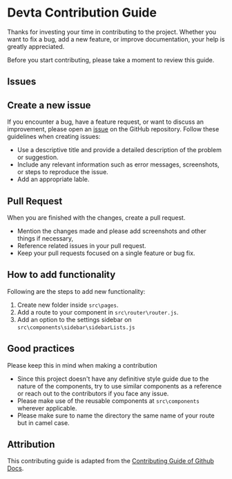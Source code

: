 # Devta Contribution Guide

Thanks for investing your time in contributing to the project. Whether you want to fix a bug, add a new feature, or improve documentation, your help is greatly appreciated.

Before you start contributing, please take a moment to review this guide.

## Issues

## Create a new issue

If you encounter a bug, have a feature request, or want to discuss an improvement, please open an [issue](https://github.com/techrail/devta/issues) on the GitHub repository. Follow these guidelines when creating issues:

- Use a descriptive title and provide a detailed description of the problem or suggestion.
- Include any relevant information such as error messages, screenshots, or steps to reproduce the issue.
- Add an appropriate lable.

## Pull Request

When you are finished with the changes, create a pull request.

- Mention the changes made and please add screenshots and other things if necessary,
- Reference related issues in your pull request.
- Keep your pull requests focused on a single feature or bug fix.

## How to add functionality

Following are the steps to add new functionality:

1. Create new folder inside `src\pages`.
2. Add a route to your component in `src\router\router.js`.
3. Add an option to the settings sidebar on `src\components\sidebar\sidebarLists.js`

## Good practices

Please keep this in mind when making a contribution

- Since this project doesn't have any definitive style guide due to the nature of the components, try to use similar components as a reference or reach out to the contributors if you face any issue.
- Please make use of the reusable components at `src\components` wherever applicable.
- Please make sure to name the directory the same name of your route but in camel case.

## Attribution

This contributing guide is adapted from the [Contributing Guide of Github Docs](https://github.com/github/docs/blob/main/CONTRIBUTING.md).
